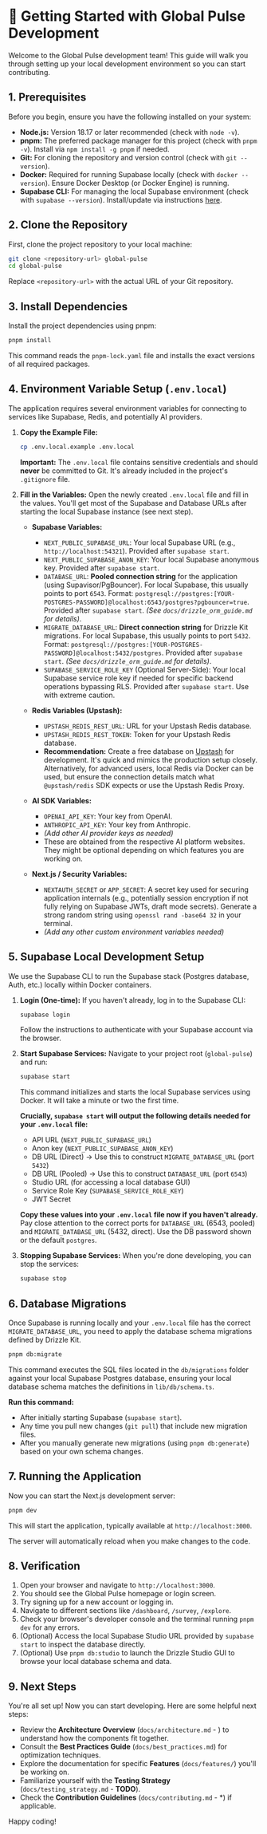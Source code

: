 
# 🚀 Getting Started with Global Pulse Development

Welcome to the Global Pulse development team! This guide will walk you through setting up your local development environment so you can start contributing.

## 1. Prerequisites

Before you begin, ensure you have the following installed on your system:

*   **Node.js:** Version 18.17 or later recommended (check with `node -v`).
*   **pnpm:** The preferred package manager for this project (check with `pnpm -v`). Install via `npm install -g pnpm` if needed.
*   **Git:** For cloning the repository and version control (check with `git --version`).
*   **Docker:** Required for running Supabase locally (check with `docker --version`). Ensure Docker Desktop (or Docker Engine) is running.
*   **Supabase CLI:** For managing the local Supabase environment (check with `supabase --version`). Install/update via instructions [here](https://supabase.com/docs/guides/cli/getting-started).

## 2. Clone the Repository

First, clone the project repository to your local machine:

```bash
git clone <repository-url> global-pulse
cd global-pulse
```

Replace `<repository-url>` with the actual URL of your Git repository.

## 3. Install Dependencies

Install the project dependencies using pnpm:

```bash
pnpm install
```

This command reads the `pnpm-lock.yaml` file and installs the exact versions of all required packages.

## 4. Environment Variable Setup (`.env.local`)

The application requires several environment variables for connecting to services like Supabase, Redis, and potentially AI providers.

1.  **Copy the Example File:**
    ```bash
    cp .env.local.example .env.local
    ```
    **Important:** The `.env.local` file contains sensitive credentials and should **never** be committed to Git. It's already included in the project's `.gitignore` file.

2.  **Fill in the Variables:** Open the newly created `.env.local` file and fill in the values. You'll get most of the Supabase and Database URLs after starting the local Supabase instance (see next step).

    *   **Supabase Variables:**
        *   `NEXT_PUBLIC_SUPABASE_URL`: Your local Supabase URL (e.g., `http://localhost:54321`). Provided after `supabase start`.
        *   `NEXT_PUBLIC_SUPABASE_ANON_KEY`: Your local Supabase anonymous key. Provided after `supabase start`.
        *   `DATABASE_URL`: **Pooled connection string** for the application (using Supavisor/PgBouncer). For local Supabase, this usually points to port `6543`. Format: `postgresql://postgres:[YOUR-POSTGRES-PASSWORD]@localhost:6543/postgres?pgbouncer=true`. Provided after `supabase start`. *(See `docs/drizzle_orm_guide.md` for details)*.
        *   `MIGRATE_DATABASE_URL`: **Direct connection string** for Drizzle Kit migrations. For local Supabase, this usually points to port `5432`. Format: `postgresql://postgres:[YOUR-POSTGRES-PASSWORD]@localhost:5432/postgres`. Provided after `supabase start`. *(See `docs/drizzle_orm_guide.md` for details)*.
        *   `SUPABASE_SERVICE_ROLE_KEY` (Optional Server-Side): Your local Supabase service role key if needed for specific backend operations bypassing RLS. Provided after `supabase start`. Use with extreme caution.

    *   **Redis Variables (Upstash):**
        *   `UPSTASH_REDIS_REST_URL`: URL for your Upstash Redis database.
        *   `UPSTASH_REDIS_REST_TOKEN`: Token for your Upstash Redis database.
        *   **Recommendation:** Create a free database on [Upstash](https://upstash.com/) for development. It's quick and mimics the production setup closely. Alternatively, for advanced users, local Redis via Docker can be used, but ensure the connection details match what `@upstash/redis` SDK expects or use the Upstash Redis Proxy.

    *   **AI SDK Variables:**
        *   `OPENAI_API_KEY`: Your key from OpenAI.
        *   `ANTHROPIC_API_KEY`: Your key from Anthropic.
        *   *(Add other AI provider keys as needed)*
        *   These are obtained from the respective AI platform websites. They might be optional depending on which features you are working on.

    *   **Next.js / Security Variables:**
        *   `NEXTAUTH_SECRET` or `APP_SECRET`: A secret key used for securing application internals (e.g., potentially session encryption if not fully relying on Supabase JWTs, draft mode secrets). Generate a strong random string using `openssl rand -base64 32` in your terminal.
        *   *(Add any other custom environment variables needed)*

## 5. Supabase Local Development Setup

We use the Supabase CLI to run the Supabase stack (Postgres database, Auth, etc.) locally within Docker containers.

1.  **Login (One-time):** If you haven't already, log in to the Supabase CLI:
    ```bash
    supabase login
    ```
    Follow the instructions to authenticate with your Supabase account via the browser.

2.  **Start Supabase Services:** Navigate to your project root (`global-pulse`) and run:
    ```bash
    supabase start
    ```
    This command initializes and starts the local Supabase services using Docker. It will take a minute or two the first time.

    **Crucially, `supabase start` will output the following details needed for your `.env.local` file:**
    *   API URL (`NEXT_PUBLIC_SUPABASE_URL`)
    *   Anon key (`NEXT_PUBLIC_SUPABASE_ANON_KEY`)
    *   DB URL (Direct) -> Use this to construct `MIGRATE_DATABASE_URL` (port `5432`)
    *   DB URL (Pooled) -> Use this to construct `DATABASE_URL` (port `6543`)
    *   Studio URL (for accessing a local database GUI)
    *   Service Role Key (`SUPABASE_SERVICE_ROLE_KEY`)
    *   JWT Secret

    **Copy these values into your `.env.local` file now if you haven't already.** Pay close attention to the correct ports for `DATABASE_URL` (6543, pooled) and `MIGRATE_DATABASE_URL` (5432, direct). Use the DB password shown or the default `postgres`.

3.  **Stopping Supabase Services:** When you're done developing, you can stop the services:
    ```bash
    supabase stop
    ```

## 6. Database Migrations

Once Supabase is running locally and your `.env.local` file has the correct `MIGRATE_DATABASE_URL`, you need to apply the database schema migrations defined by Drizzle Kit.

```bash
pnpm db:migrate
```

This command executes the SQL files located in the `db/migrations` folder against your local Supabase Postgres database, ensuring your local database schema matches the definitions in `lib/db/schema.ts`.

**Run this command:**
*   After initially starting Supabase (`supabase start`).
*   Any time you pull new changes (`git pull`) that include new migration files.
*   After you manually generate new migrations (using `pnpm db:generate`) based on your own schema changes.

## 7. Running the Application

Now you can start the Next.js development server:

```bash
pnpm dev
```

This will start the application, typically available at `http://localhost:3000`.

The server will automatically reload when you make changes to the code.

## 8. Verification

1.  Open your browser and navigate to `http://localhost:3000`.
2.  You should see the Global Pulse homepage or login screen.
3.  Try signing up for a new account or logging in.
4.  Navigate to different sections like `/dashboard`, `/survey`, `/explore`.
5.  Check your browser's developer console and the terminal running `pnpm dev` for any errors.
6.  (Optional) Access the local Supabase Studio URL provided by `supabase start` to inspect the database directly.
7.  (Optional) Use `pnpm db:studio` to launch the Drizzle Studio GUI to browse your local database schema and data.

## 9. Next Steps

You're all set up! Now you can start developing. Here are some helpful next steps:

*   Review the **Architecture Overview** (`docs/architecture.md` - ) to understand how the components fit together.
*   Consult the **Best Practices Guide** (`docs/best_practices.md`) for optimization techniques.
*   Explore the documentation for specific **Features** (`docs/features/`) you'll be working on.
*   Familiarize yourself with the **Testing Strategy** (`docs/testing_strategy.md` - **TODO**).
*   Check the **Contribution Guidelines** (`docs/contributing.md` - *) if applicable.

Happy coding!
